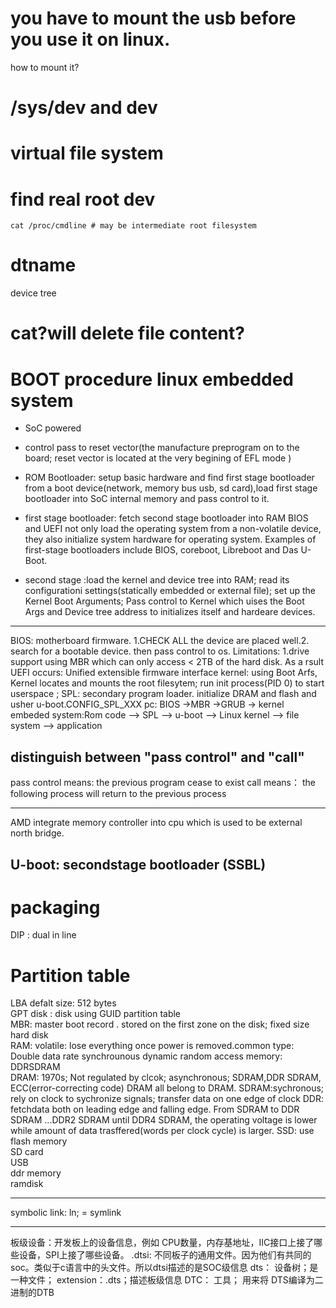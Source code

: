 # you have to mount the usb before you use it on linux.
how to mount it?
# /sys/dev and dev  
# virtual file system
# find real root dev  
```
cat /proc/cmdline # may be intermediate root filesystem
```
# dtname  

device tree
# cat?will delete file content?

# BOOT procedure linux embedded system
* SoC powered
* control pass to reset vector(the manufacture preprogram on to the board; reset vector is located at the very begining of EFL mode )
* ROM Bootloader: setup basic hardware and find first stage bootloader from a boot device(network, memory bus
usb, sd card),load first stage bootloader into SoC internal memory and pass control to it.
* first stage bootloader: fetch second stage bootloader into RAM  BIOS and UEFI not only load the operating system from a non-volatile device, they also initialize system hardware for operating system. Examples of first-stage bootloaders include BIOS, coreboot, Libreboot and Das U-Boot.

* second stage :load the kernel and device tree into RAM; read its configurationi settings(statically embedded or external file); set up the Kernel Boot Arguments; Pass control to Kernel which uises the Boot Args and Device tree address to initializes itself and hardeare devices.
***
BIOS: motherboard firmware. 1.CHECK ALL the device are placed well.2. search for a bootable device. then pass control to os. Limitations: 1.drive support using MBR which can only access < 2TB of the hard disk.
As a rsult UEFI occurs: Unified extensible firmware interface
kernel: using Boot Arfs, Kernel locates and mounts the root filesytem; run init process(PID 0) to start userspace ; 
SPL: secondary program loader. initialize DRAM and flash and usher u-boot.CONFIG_SPL_XXX
pc: BIOS ->MBR ->GRUB -> kernel
embeded system:Rom code –> SPL –> u-boot –> Linux kernel –> file system –> application
## distinguish between "pass control" and "call"  
pass control means: the previous program cease to exist
call means： the following process will return to the previous process
***
AMD integrate memory controller into cpu which is used to be external north bridge.
##  U-boot: secondstage bootloader (SSBL)
# packaging
DIP : dual in line
# Partition table
LBA defalt size: 512 bytes   
GPT disk : disk using GUID partition table  
MBR: master boot record . stored on the first zone on the disk; fixed size  
hard disk  
RAM: volatile: lose everything once power is removed.common type: Double data rate synchrounous dynamic random access memory: DDRSDRAM  
  DRAM: 1970s; Not regulated by clcok; asynchronous;  SDRAM,DDR SDRAM, ECC(error-correcting code) DRAM all belong to DRAM.
  SDRAM:sychronous; rely on clock to sychronize signals; transfer data on one edge of clock
  DDR: fetchdata both on leading edge and falling edge. From SDRAM to DDR SDRAM ...DDR2 SDRAM until DDR4 SDRAM, the operating voltage is lower while amount of data trasffered(words per clock cycle) is larger.
SSD: use flash memory  
SD card   
USB  
ddr memory  
ramdisk    
***
symbolic link: ln; = symlink

***
板级设备：开发板上的设备信息，例如 CPU数量，内存基地址，IIC接口上接了哪些设备，SPI上接了哪些设备。
.dtsi: 不同板子的通用文件。因为他们有共同的soc。类似于c语言中的头文件。所以dtsi描述的是SOC级信息
dts： 设备树；是一种文件； extension：.dts；描述板级信息
DTC： 工具； 用来将 DTS编译为二进制的DTB
